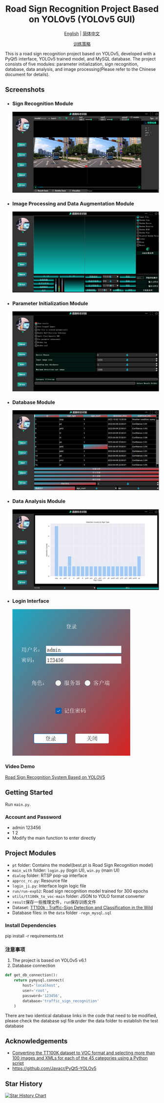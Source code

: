 <h1 align="center">Road Sign Recognition Project Based on YOLOv5 (YOLOv5 GUI)</h1>

<p align="center">
  <a href="README.md">English</a> |
  <a href="data/doc/README_cn.md">简体中文</a>
</p>

<p align="center">
  <a href="data/doc/README_Parameter adjustment.md">训练策略</a>
</p>


This is a road sign recognition project based on YOLOv5, developed with a PyQt5 interface, YOLOv5 trained model, and MySQL database. The project consists of five modules: parameter initialization, sign recognition, database, data analysis, and image processing(Please refer to the Chinese document for details).

## Screenshots

* ### Sign Recognition Module
  ![img.png](data/doc/img.png)
* ### Image Processing and Data Augmentation Module
  ![img_1.png](data/doc/img_1.png)
* ### Parameter Initialization Module
  ![img_2.png](data/doc/img_2.png)
* ### Database Module
  ![img_3.png](data/doc/img_3.png)
* ### Data Analysis Module
  ![img_4.png](data/doc/img_4.png)
* ### Login Interface
  ![img_5.png](data/doc/img_5.png)

### Video Demo

[Road Sign Recognition System Based on YOLOV5](https://www.bilibili.com/video/BV1Ck4y1Y7Bk/?spm_id_from=333.999.0.0&vd_source=40d9cda43378fbc89cd5184e09bf1272)

## Getting Started

Run `main.py`.

### Account and Password

- admin 123456
- 1 2
- Modify the main function to enter directly

## Project Modules

- `pt` folder: Contains the model(best.pt is Road Sign Recognition model)
- `main_with` folder: `login.py` (login UI), `win.py` (main UI)
- `dialog` folder: RTSP pop-up interface
- `apprcc_rc.py`: Resource file
- `login_ji.py`: Interface login logic file
- `run/run-exp52`: Road sign recognition model trained for 300 epochs
- `utils/tt100k_to_voc-main` folder: JSON to YOLO format converter
-  `result`保存一些推理文件，`run`保存训练文件
- Dataset: [TT100k : Traffic-Sign Detection and Classification in the Wild](https://cg.cs.tsinghua.edu.cn/traffic-sign/)
- Database files: in the `data` folder `-regn_mysql.sql`

### Install Dependencies

pip install -r requirements.txt

### 注意事项
1. The project is based on YOLOv5 v6.1
2. Database connection
```python
def get_db_connection():
    return pymysql.connect(
        host='localhost',
        user='root',
        password='123456',
        database='traffic_sign_recognition'
    )
```
There are two identical database links in the code that need to be modified, please check the database sql file under the data folder to establish the test database

## Acknowledgements

- [Converting the TT100K dataset to VOC format and selecting more than 100 images and XMLs for each of the 45 categories using a Python script](https://blog.csdn.net/Hankerchen/article/details/120727299?spm=1001.2014.3001.5502)
- https://github.com/Javacr/PyQt5-YOLOv5
## Star History

[![Star History Chart](https://api.star-history.com/svg?repos=Ai-trainee/Traffic-Sign-Recognition-PyQt5-YOLOv5-GUI&type=Date)](https://star-history.com/#Ai-trainee/Traffic-Sign-Recognition-PyQt5-YOLOv5-GUI&Date)
